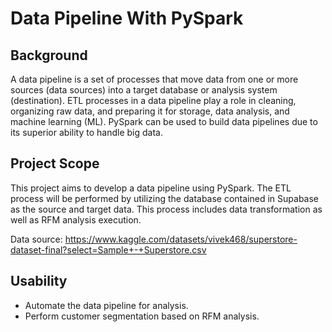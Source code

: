 # Data Pipeline With PySpark

## Background
A data pipeline is a set of processes that move data from one or more sources (data sources) into a target database or analysis system (destination). ETL processes in a data pipeline play a role in cleaning, organizing raw data, and preparing it for storage, data analysis, and machine learning (ML). PySpark can be used to build data pipelines due to its superior ability to handle big data.

## Project Scope
This project aims to develop a data pipeline using PySpark. The ETL process will be performed by utilizing the database contained in Supabase as the source and target data. This process includes data transformation as well as RFM analysis execution.

Data source: https://www.kaggle.com/datasets/vivek468/superstore-dataset-final?select=Sample+-+Superstore.csv

## Usability
- Automate the data pipeline for analysis.
- Perform customer segmentation based on RFM analysis.
